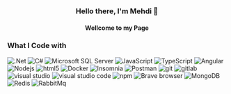 <h3 align="center">Hello there, I'm Mehdi 👋</h3>
<h4 align="center">Wellcome to my Page </h4>
<h3>What I Code with</h3>
<p>
  <img alt=".Net" src="https://img.shields.io/badge/-.Net-5C2D91?logo=.net&logoColor=white&style=flat-square" />
  <img alt="C#" src="https://img.shields.io/badge/-C%20Sharp-239120?logo=c-sharp&logoColor=white&style=flat-square" />
  <img alt="Microsoft SQL Server" src="https://img.shields.io/badge/-Microsoft%20SQL%20Server-CC2927?logo=microsoft-sql-server&style=flat-square" />
  <img alt="JavaScript" src="https://img.shields.io/badge/-JavaScript-F7DF1E?logo=javascript&logoColor=white&style=flat-square" />
  <img alt="TypeScript" src="https://img.shields.io/badge/-TypeScript-007ACC?style=flat-square&logo=typescript&logoColor=white" />
  <img alt="Angular" src="https://img.shields.io/badge/-Angular-DD0031?style=flat-square&logo=angular&logoColor=white" />
  <img alt="Nodejs" src="https://img.shields.io/badge/-Nodejs-43853d?logo=Node.js&logoColor=white&style=flat-square" />
  <img alt="html5" src="https://img.shields.io/badge/-HTML5-E34F26?style=flat-square&logo=html5&logoColor=white" />
  <img alt="Docker" src="https://img.shields.io/badge/-Docker-46a2f1?style=flat-square&logo=docker&logoColor=white" />
  <img alt="Insomnia" src="https://img.shields.io/badge/-Insomnia-5849BE?style=flat-square&logo=insomnia&logoColor=white" />
  <img alt="Postman" src="https://img.shields.io/badge/-Postman-FF6C37?style=flat-square&logo=insomnia&logoColor=white" />
  <img alt="git" src="https://img.shields.io/badge/-Git-F05032?style=flat-square&logo=git&logoColor=white" />
  <img alt="gitlab" src="https://img.shields.io/badge/-GitLab-F05032?style=flat-square&logo=gitlab&logoColor=white" />
  <img alt="visual studio" src="https://img.shields.io/badge/-visual%20studio-5C2D91?style=flat-square&logo=visual-studio&logoColor=white" />
  <img alt="visual studio code" src="https://img.shields.io/badge/-VSCode-007ACC?style=flat-square&logo=visual-studio-code&logoColor=white" />
  <img alt="npm" src="https://img.shields.io/badge/-NPM-CB3837?style=flat-square&logo=npm&logoColor=white" />
  <img alt="Brave browser" src="https://img.shields.io/badge/-Brave_Browser-FB542B?style=flat-square&logo=brave&logoColor=white" />
  <img alt="MongoDB" src="https://img.shields.io/badge/-MongoDB-13aa52?style=flat-square&logo=mongodb&logoColor=white" />
  <img alt="Redis" src="https://img.shields.io/badge/-Redis-DC382D?style=flat-square&logo=redis&logoColor=white" />
  <img alt="RabbitMq" src="https://img.shields.io/badge/-RabbitMq-FF6600?style=flat-square&logo=RabbitMq&logoColor=white" />
</p>
<!--
**Fa-Mehdi/Fa-Mehdi** is a ✨ _special_ ✨ repository because its `README.md` (this file) appears on your GitHub profile.

Here are some ideas to get you started:

- 🔭 I’m currently working on ...
- 🌱 I’m currently learning ...
- 👯 I’m looking to collaborate on ...
- 🤔 I’m looking for help with ...
- 💬 Ask me about ...
- 📫 How to reach me: ...
- 😄 Pronouns: ...
- ⚡ Fun fact: ...
-->
